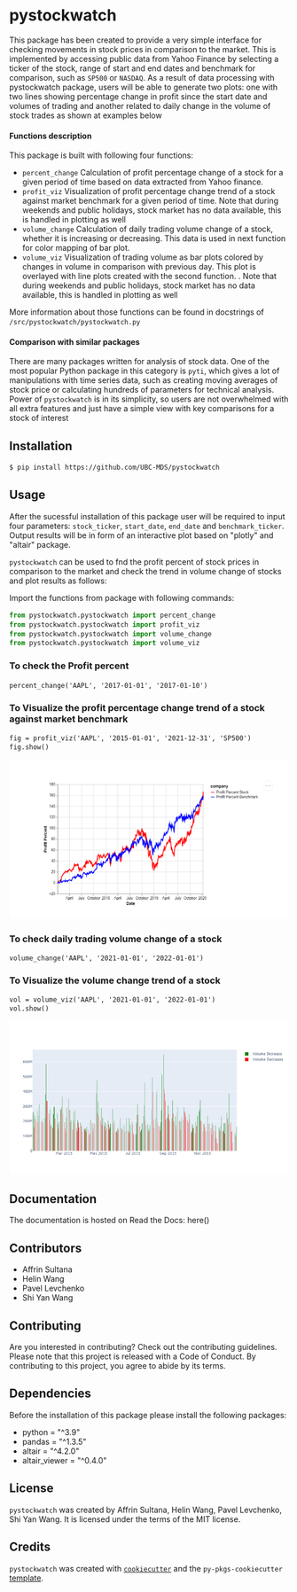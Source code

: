 # pystockwatch
This package has been created to provide a very simple interface for checking movements in stock prices in comparison to the market. This is implemented by accessing public data from Yahoo Finance by selecting a ticker of the stock, range of start and end dates and benchmark for comparison, such as `SP500` or `NASDAQ`. As a result of data processing with pystockwatch package, users will be able to generate two plots: one with two lines showing percentage change in profit since the start date and volumes of trading and another related to daily change in the volume of stock trades as shown at examples below
 
 #### Functions description
 
 This package is built with following four functions:
 - `percent_change`
 Calculation of profit percentage change of a stock for a given period of time based on data extracted from Yahoo finance.
 - `profit_viz`
 Visualization of profit percentage change trend of a stock against market benchmark for a given period of time. Note that during weekends and public holidays, stock market has no data available, this is handled in plotting as well  
 - `volume_change`
 Calculation of daily trading volume change of a stock, whether it is increasing or decreasing. This data is used in  next function for color mapping of bar plot.
 - `volume_viz`
 Visualization of trading volume as bar plots colored by changes in volume in comparison with previous day. This plot is overlayed with line plots created with the second function. . Note that during weekends and public holidays, stock market has no data available, this is handled in plotting as well  
  
 More information about those functions can be found in docstrings of `/src/pystockwatch/pystockwatch.py`
 
#### Comparison with similar packages
There are many packages written for analysis of stock data. One of the most popular Python package in this category is `pyti`, which gives a lot of manipulations with time series data, such as creating moving averages of stock price or calculating hundreds of parameters for technical analysis. Power of `pystockwatch` is in its simplicity, so users are not overwhelmed with all extra features and just have a simple view with key comparisons for a stock of interest

## Installation

```bash
$ pip install https://github.com/UBC-MDS/pystockwatch
```

## Usage
After the sucessful installation of this package user will be required to input four parameters: `stock_ticker`, `start_date`, `end_date` and `benchmark_ticker`. Output results will be in form of an interactive plot based on "plotly" and "altair" package.

`pystockwatch` can be used to fnd the profit percent of stock prices in comparison to the market and check the trend in volume change of stocks and plot results as follows:

Import the functions from package with following commands:

```python
from pystockwatch.pystockwatch import percent_change
from pystockwatch.pystockwatch import profit_viz
from pystockwatch.pystockwatch import volume_change
from pystockwatch.pystockwatch import volume_viz
```
### To check the Profit percent

```
percent_change('AAPL', '2017-01-01', '2017-01-10')
```

### To Visualize the profit percentage change trend of a stock against market benchmark

```
fig = profit_viz('AAPL', '2015-01-01', '2021-12-31', 'SP500')
fig.show()
```
<img src="docs/percent_change_example.png">

### To check daily trading volume change of a stock

```
volume_change('AAPL', '2021-01-01', '2022-01-01')
```
### To Visualize the volume change trend of a stock 

```
vol = volume_viz('AAPL', '2021-01-01', '2022-01-01')
vol.show()
```
 <img src="docs/volume_plot_example.png">

## Documentation

The documentation is hosted on Read the Docs: here()
## Contributors

* Affrin Sultana
* Helin Wang
* Pavel Levchenko
* Shi Yan Wang

## Contributing

Are you interested in contributing? Check out the contributing guidelines. Please note that this project is released with a Code of Conduct. By contributing to this project, you agree to abide by its terms.

## Dependencies
Before the installation of this package please install the following packages:

* python = "^3.9"
* pandas = "^1.3.5"
* altair = "^4.2.0"
* altair_viewer = "^0.4.0"

## License

`pystockwatch` was created by Affrin Sultana, Helin Wang, Pavel Levchenko, Shi Yan Wang. It is licensed under the terms of the MIT license.

## Credits

`pystockwatch` was created with [`cookiecutter`](https://cookiecutter.readthedocs.io/en/latest/) and the `py-pkgs-cookiecutter` [template](https://github.com/py-pkgs/py-pkgs-cookiecutter).
